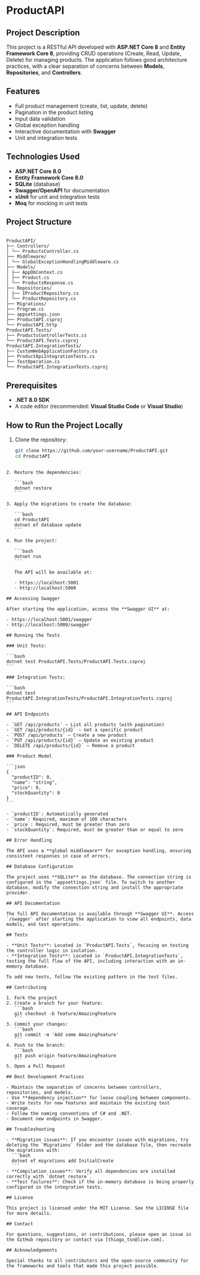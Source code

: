 # ProductAPI

## Project Description

This project is a RESTful API developed with **ASP.NET Core 8** and **Entity Framework Core 8**, providing CRUD operations (Create, Read, Update, Delete) for managing products. The application follows good architecture practices, with a clear separation of concerns between **Models**, **Repositories**, and **Controllers**.

## Features

- Full product management (create, list, update, delete)
- Pagination in the product listing
- Input data validation
- Global exception handling
- Interactive documentation with **Swagger**
- Unit and integration tests

## Technologies Used

- **ASP.NET Core 8.0**
- **Entity Framework Core 8.0**
- **SQLite** (database)
- **Swagger/OpenAPI** for documentation
- **xUnit** for unit and integration tests
- **Moq** for mocking in unit tests

## Project Structure
```

ProductAPI/
├── Controllers/
│ └── ProductsController.cs
├── Middleware/
│ └── GlobalExceptionHandlingMiddleware.cs
├── Models/
│ ├── AppDbContext.cs
│ ├── Product.cs
│ └── ProductsResponse.cs
├── Repositories/
│ ├── IProductRepository.cs
│ └── ProductRepository.cs
├── Migrations/
├── Program.cs
├── appsettings.json
├── ProductAPI.csproj
└── ProductAPI.http
ProductAPI.Tests/
├── ProductsControllerTests.cs
└── ProductAPI.Tests.csproj
ProductAPI.IntegrationTests/
├── CustomWebApplicationFactory.cs
├── ProductApiIntegrationTests.cs
├── TestOperation.cs
└── ProductAPI.IntegrationTests.csproj

````

## Prerequisites
- **.NET 8.0 SDK**
- A code editor (recommended: **Visual Studio Code** or **Visual Studio**)

## How to Run the Project Locally

1. Clone the repository:
   ```bash
   git clone https://github.com/your-username/ProductAPI.git
   cd ProductAPI
````

2. Restore the dependencies:

   ```bash
   dotnet restore
   ```

3. Apply the migrations to create the database:

   ```bash
   cd ProductAPI
   dotnet ef database update
   ```

4. Run the project:

   ```bash
   dotnet run
   ```

   The API will be available at:

   - https://localhost:5001
   - http://localhost:5000

## Accessing Swagger

After starting the application, access the **Swagger UI** at:

- https://localhost:5001/swagger
- http://localhost:5000/swagger

## Running the Tests

### Unit Tests:

```bash
dotnet test ProductAPI.Tests/ProductAPI.Tests.csproj
```

### Integration Tests:

```bash
dotnet test ProductAPI.IntegrationTests/ProductAPI.IntegrationTests.csproj
```

## API Endpoints

- `GET /api/products` — List all products (with pagination)
- `GET /api/products/{id}` — Get a specific product
- `POST /api/products` — Create a new product
- `PUT /api/products/{id}` — Update an existing product
- `DELETE /api/products/{id}` — Remove a product

### Product Model

```json
{
  "productID": 0,
  "name": "string",
  "price": 0,
  "stockQuantity": 0
}
```

- `productID`: Automatically generated
- `name`: Required, maximum of 100 characters
- `price`: Required, must be greater than zero
- `stockQuantity`: Required, must be greater than or equal to zero

## Error Handling

The API uses a **global middleware** for exception handling, ensuring consistent responses in case of errors.

## Database Configuration

The project uses **SQLite** as the database. The connection string is configured in the `appsettings.json` file. To switch to another database, modify the connection string and install the appropriate provider.

## API Documentation

The full API documentation is available through **Swagger UI**. Access `/swagger` after starting the application to view all endpoints, data models, and test operations.

## Tests

- **Unit Tests**: Located in `ProductAPI.Tests`, focusing on testing the controller logic in isolation.
- **Integration Tests**: Located in `ProductAPI.IntegrationTests`, testing the full flow of the API, including interaction with an in-memory database.

To add new tests, follow the existing pattern in the test files.

## Contributing

1. Fork the project
2. Create a branch for your feature:
   ```bash
   git checkout -b feature/AmazingFeature
   ```
3. Commit your changes:
   ```bash
   git commit -m 'Add some AmazingFeature'
   ```
4. Push to the branch:
   ```bash
   git push origin feature/AmazingFeature
   ```
5. Open a Pull Request

## Best Development Practices

- Maintain the separation of concerns between controllers, repositories, and models.
- Use **dependency injection** for loose coupling between components.
- Write tests for new features and maintain the existing test coverage.
- Follow the naming conventions of C# and .NET.
- Document new endpoints in Swagger.

## Troubleshooting

- **Migration issues**: If you encounter issues with migrations, try deleting the `Migrations` folder and the database file, then recreate the migrations with:
  ```bash
  dotnet ef migrations add InitialCreate
  ```
- **Compilation issues**: Verify all dependencies are installed correctly with `dotnet restore`.
- **Test failures**: Check if the in-memory database is being properly configured in the integration tests.

## License

This project is licensed under the MIT License. See the LICENSE file for more details.

## Contact

For questions, suggestions, or contributions, please open an issue in the GitHub repository or contact via [thiago_tsn@live.com].

## Acknowledgements

Special thanks to all contributors and the open-source community for the frameworks and tools that made this project possible.